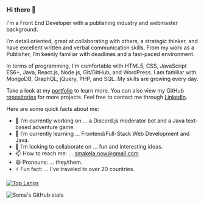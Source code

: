 ### Hi there 👋

I'm a Front End Developer with a publishing industry and webmaster background.

I’m detail oriented, great at collaborating with others, a strategic thinker, and have excellent written and verbal communication skills. From my work as a Publisher, I’m keenly familiar with deadlines and a fast-paced environment.

In terms of programming, I'm comfortable with HTML5, CSS, JavaScript ES6+, Java, React.js, Node.js, Git/GitHub, and WordPress. I am familiar with MongoDB, GraphQL, jQuery, PHP, and SQL. My skills are growing every day.

Take a look at my [portfolio](https://smakela13.github.io/smakela-portfolio-react-version/) to learn more. You can also view my GitHub [repositories](https://github.com/smakela13?tab=repositories) for more projects. Feel free to contact me through [LinkedIn](https://www.linkedin.com/in/soma-makela/).

Here are some quick facts about me:

- 🔭 I’m currently working on ... a Discord.js moderator bot and a Java text-based adventure game.
- 🌱 I’m currently learning ... Frontend/Full-Stack Web Development and Java.
- 👯 I’m looking to collaborate on ... fun and interesting ideas.
- 📫 How to reach me: ... smakela.now@gmail.com.
- 😄 Pronouns: ... they/them.
- ⚡ Fun fact: ... I've traveled to over 20 countries.

[![Top Langs](https://github-readme-stats.vercel.app/api/top-langs/?username=smakela13&layout=compact&langs_count=10&theme=nord)](https://github.com/anuraghazra/github-readme-stats)

![Soma's GitHub stats](https://github-readme-stats.vercel.app/api?username=smakela13&count_private=true&theme=nord)

